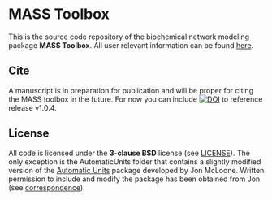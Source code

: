# MASS Toolbox

This is the source code repository of the biochemical network modeling package **MASS Toolbox**. All user relevant information can be found [here](http://opencobra.github.io/MASS-Toolbox).

## Cite
A manuscript is in preparation for publication and will be proper for citing the MASS toolbox in the future. For now you can include [![DOI](https://zenodo.org/badge/doi/10.5281/zenodo.11099.png)](http://dx.doi.org/10.5281/zenodo.11099) to reference release v1.0.4.

## License

All code is licensed under the **3-clause BSD** license (see [LICENSE](LICENSE.txt)). The only exception is the AutomaticUnits folder that contains a slightly modified version of the [Automatic Units](http://http://library.wolfram.com/infocenter/MathSource/7655/) package developed by Jon McLoone. Written permission to include and modify the package has been obtained from Jon (see [correspondence](AutomaticUnits/LICENSE.txt)).
